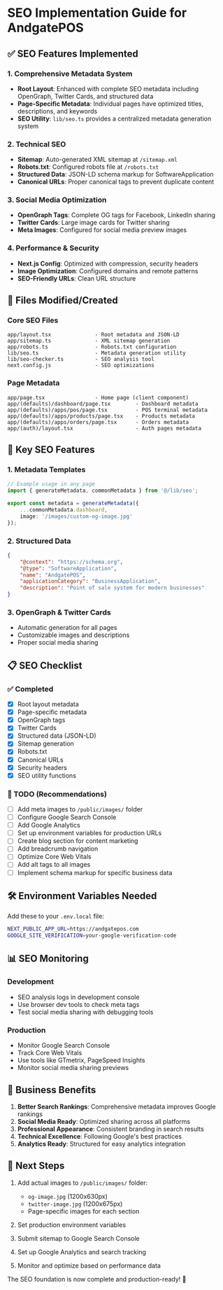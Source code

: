 # SEO Implementation Guide for AndgatePOS

## ✅ SEO Features Implemented

### 1. Comprehensive Metadata System
- **Root Layout**: Enhanced with complete SEO metadata including OpenGraph, Twitter Cards, and structured data
- **Page-Specific Metadata**: Individual pages have optimized titles, descriptions, and keywords
- **SEO Utility**: `lib/seo.ts` provides a centralized metadata generation system

### 2. Technical SEO
- **Sitemap**: Auto-generated XML sitemap at `/sitemap.xml`
- **Robots.txt**: Configured robots file at `/robots.txt`
- **Structured Data**: JSON-LD schema markup for SoftwareApplication
- **Canonical URLs**: Proper canonical tags to prevent duplicate content

### 3. Social Media Optimization
- **OpenGraph Tags**: Complete OG tags for Facebook, LinkedIn sharing
- **Twitter Cards**: Large image cards for Twitter sharing
- **Meta Images**: Configured for social media preview images

### 4. Performance & Security
- **Next.js Config**: Optimized with compression, security headers
- **Image Optimization**: Configured domains and remote patterns
- **SEO-Friendly URLs**: Clean URL structure

## 📁 Files Modified/Created

### Core SEO Files
```
app/layout.tsx              - Root metadata and JSON-LD
app/sitemap.ts              - XML sitemap generation
app/robots.ts               - Robots.txt configuration
lib/seo.ts                  - Metadata generation utility
lib/seo-checker.ts          - SEO analysis tool
next.config.js              - SEO optimizations
```

### Page Metadata
```
app/page.tsx                - Home page (client component)
app/(defaults)/dashboard/page.tsx        - Dashboard metadata
app/(defaults)/apps/pos/page.tsx         - POS terminal metadata  
app/(defaults)/apps/products/page.tsx    - Products metadata
app/(defaults)/apps/orders/page.tsx      - Orders metadata
app/(auth)/layout.tsx                    - Auth pages metadata
```

## 🚀 Key SEO Features

### 1. Metadata Templates
```typescript
// Example usage in any page
import { generateMetadata, commonMetadata } from '@/lib/seo';

export const metadata = generateMetadata({
    ...commonMetadata.dashboard,
    image: '/images/custom-og-image.jpg'
});
```

### 2. Structured Data
```json
{
    "@context": "https://schema.org",
    "@type": "SoftwareApplication",
    "name": "AndgatePOS",
    "applicationCategory": "BusinessApplication",
    "description": "Point of sale system for modern businesses"
}
```

### 3. OpenGraph & Twitter Cards
- Automatic generation for all pages
- Customizable images and descriptions
- Proper social media sharing

## 📋 SEO Checklist

### ✅ Completed
- [x] Root layout metadata
- [x] Page-specific metadata
- [x] OpenGraph tags
- [x] Twitter Cards
- [x] Structured data (JSON-LD)
- [x] Sitemap generation
- [x] Robots.txt
- [x] Canonical URLs
- [x] Security headers
- [x] SEO utility functions

### 📝 TODO (Recommendations)
- [ ] Add meta images to `/public/images/` folder
- [ ] Configure Google Search Console
- [ ] Add Google Analytics
- [ ] Set up environment variables for production URLs
- [ ] Create blog section for content marketing
- [ ] Add breadcrumb navigation
- [ ] Optimize Core Web Vitals
- [ ] Add alt tags to all images
- [ ] Implement schema markup for specific business data

## 🛠️ Environment Variables Needed

Add these to your `.env.local` file:

```bash
NEXT_PUBLIC_APP_URL=https://andgatepos.com
GOOGLE_SITE_VERIFICATION=your-google-verification-code
```

## 📊 SEO Monitoring

### Development
- SEO analysis logs in development console
- Use browser dev tools to check meta tags
- Test social media sharing with debugging tools

### Production
- Monitor Google Search Console
- Track Core Web Vitals
- Use tools like GTmetrix, PageSpeed Insights
- Monitor social media sharing previews

## 🎯 Business Benefits

1. **Better Search Rankings**: Comprehensive metadata improves Google rankings
2. **Social Media Ready**: Optimized sharing across all platforms
3. **Professional Appearance**: Consistent branding in search results
4. **Technical Excellence**: Following Google's best practices
5. **Analytics Ready**: Structured for easy analytics integration

## 📱 Next Steps

1. Add actual images to `/public/images/` folder:
   - `og-image.jpg` (1200x630px)
   - `twitter-image.jpg` (1200x675px)
   - Page-specific images for each section

2. Set production environment variables
3. Submit sitemap to Google Search Console
4. Set up Google Analytics and search tracking
5. Monitor and optimize based on performance data

The SEO foundation is now complete and production-ready! 🚀